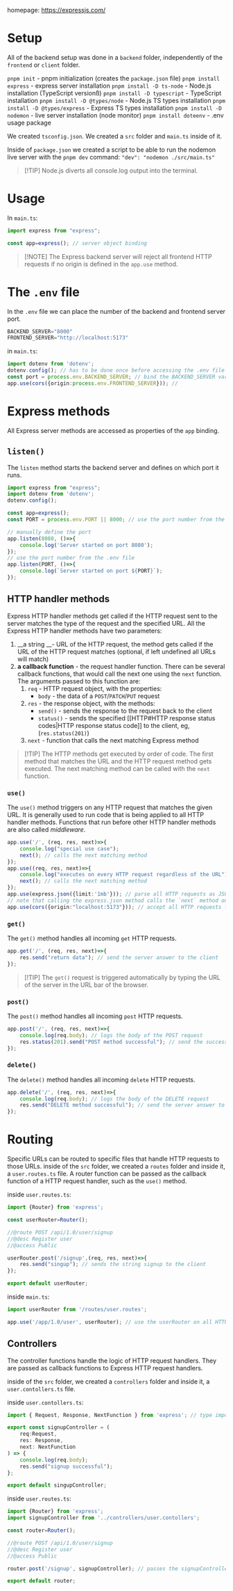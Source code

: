 homepage: https://expressjs.com/

# Setup

All of the backend setup was done in a `backend` folder, independently of the `frontend` or `client` folder.

`pnpm init` - pnpm initialization (creates the `package.json` file)
`pnpm install express` - express server installation
`pnpm install -D ts-node` - Node.js installation (TypeScript versionß)
`pnpm install -D typescript` - TypeScript installation
`pnpm install -D @types/node` - Node.js TS types installation 
`pnpm install -D @types/express` - Express TS types installation 
`pnpm install -D nodemon` - live server installation (node monitor)
`pnpm install doteenv` - .env usage package

We created `tsconfig.json`.
We created a `src` folder and `main.ts` inside of it.

Inside of `package.json` we created a script to be able to run the nodemon live server with the `pnpm dev` command:
`"dev": "nodemon ./src/main.ts"`

>[!TIP] Node.js diverts all console.log output into the terminal.

# Usage

In `main.ts`:
```ts
import express from "express";

const app=express(); // server object binding
```

>[!NOTE] The Express backend server will reject all frontend HTTP requests if no origin is defined in the `app.use` method.

# The `.env` file

In the `.env` file we can place the number of the backend and frontend server port.
```js
BACKEND_SERVER="8000"
FRONTEND_SERVER="http://localhost:5173"
```

in `main.ts`:
```ts
import dotenv from 'dotenv';
dotenv.config(); // has to be done once before accessing the .env file
const port = process.env.BACKEND_SERVER; // bind the BACKEND_SERVER variable from the .env file
app.use(cors({origin:process.env.FRONTEND_SERVER})); // 
```

# Express methods

All Express server methods are accessed as properties of the `app` binding.

## `listen()`

The `listen` method starts the backend server and defines on which port it runs. 

```ts
import express from "express";
import dotenv from 'dotenv';
dotenv.config();

const app=express();
const PORT = process.env.PORT || 8000; // use the port number from the .env file or 8080 if no PORT variable found in the .env file

// manually define the port
app.listen(8080, ()=>{
	console.log('Server started on port 8080');
});
// use the port number from the .env file
app.listen(PORT, ()=>{
	console.log(`Server started on port ${PORT}`);
});
```

## HTTP handler methods

Express HTTP handler methods get called if the HTTP request sent to the server matches the type of the request and the specified URL.
All the Express HTTP handler methods have two parameters:
1.  __a string __- URL of the HTTP request, the method gets called if the URL of the HTTP request matches (optional, if left undefined all URLs will match)
2. __a callback function__ - the request handler function. There can be several callback functions, that would call the next one using the `next` function. The arguments passed to this function are:
	1. `req` - HTTP request object, with the properties:
		- `body` - the data of a `POST`/`PATCH`/`PUT` request
	2. `res` - the response object, with the methods:
		- `send()` - sends the response to the request back to the client
		- `status()` - sends the specified [[HTTP#HTTP response status codes|HTTP response status code]] to the client, eg, (`res.status(201)`)
	1. `next` - function that calls the next matching Express method

>[!TIP] The HTTP methods get executed by order of code. The first method that matches the URL and the HTTP request method gets executed. The next matching method can be called with the `next` function.

### `use()`

The `use()` method triggers on any HTTP request that matches the given URL. It is generally used to run code that is being applied to all HTTP handler methods.
Functions that run before other HTTP handler methods are also called _middleware_.

```ts
app.use('/', (req, res, next)=>{
	console.log("special use case");
	next(); // calls the next matching method
});
app.use((req, res, next)=>{
	console.log("executes on every HTTP request regardless of the URL");
	next(); // calls the next matching method
});
app.use(express.json({limit:'1mb'})); // parse all HTTP requests as JSON, limit the size of the HTTP request body to a maximum of 1 megabyte
// note that calling the express.json method calls the `next` method on its own
app.use(cors({origin:"localhost:5173"})); // accept all HTTP requests from the specified URL, in this case our localhost Vite server
```

### `get()`

The `get()` method handles all incoming `get` HTTP requests.

```ts
app.get('/', (req, res, next)=>{
	res.send("return data"); // send the server answer to the client
});
```

>[!TIP] The `get()` request is triggered automatically by typing the URL of the server in the URL bar of the browser.

### `post()`

The `post()` method handles all incoming `post` HTTP requests.

```ts
app.post('/', (req, res, next)=>{
	console.log(req.body); // logs the body of the POST request
	res.status(201).send("POST method successful"); // send the success message with a 201 response status code
});
```

### `delete()`

The `delete()` method handles all incoming `delete` HTTP requests.

```ts
app.delete('/', (req, res, next)=>{
	console.log(req.body); // logs the body of the DELETE request
	res.send("DELETE method successful"); // send the server answer to the client
});
```

# Routing

Specific URLs can be routed to specific files that handle HTTP requests to those URLs.
inside of the `src` folder, we created a `routes` folder and inside it, a `user.routes.ts` file. A router function can be passed as the callback function of a HTTP request handler, such as the `use()` method.

inside `user.routes.ts`:
```ts
import {Router} from 'express';

const userRouter=Router();

//@route POST /api/1.0/user/signup
//@desc Register user
//@access Public

userRouter.post('/signup',(req, res, next)=>{
	res.send("singup"); // sends the string signup to the client
});

export default userRouter;
```

inside `main.ts`:
```ts
import userRouter from '/routes/user.routes';

app.use('/app/1.0/user', userRouter); // use the userRouter on all HTTP requests that target the /app/1.0/user path

```

## Controllers

The controller functions handle the logic of HTTP request handlers. They are passed as callback functions to Express HTTP request handlers.

inside of the `src` folder, we created a `controllers` folder and inside it, a `user.contollers.ts` file.

inside `user.contollers.ts`:
```ts
import { Request, Response, NextFunction } from 'express'; // type imports

export const signupController = (
	req:Request,
	res: Response,
	next: NextFunction
) => {
	console.log(req.body);
	res.send("signup successful");
};

export default singupController;
```

inside `user.routes.ts`:
```ts
import {Router} from 'express';
import signupController from '../controllers/user.contollers';

const router=Router();

//@route POST /api/1.0/user/signup
//@desc Register user
//@access Public

router.post('/signup', signupController); // passes the signupController function as the request handler

export default router;
```